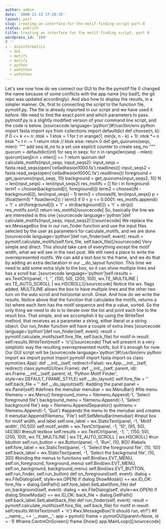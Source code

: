 ```yaml
---
author: admin
date: '2008-11-13 17:28:35'
layout: post
slug: creating-an-interface-for-the-motif-finding-script-part-8
status: publish
title: Creating an interface for the motif finding script, part 8
wordpress_id: '199'
? ''
: - bioinformatics
  - GUI
  - motifs
  - motifs
  - python
  - wxPython
  - wxPython
---
```


Let's see now how do we connect our GUI to the the pymotif file (I
changed the name because of some conflicts with the app name [my bad!],
the git repo was updated accordingly). And also how to display the
results, in a simpler manner. Ok, first to connecting the script to the
function file, pymotif.py. The file is already imported in our script
and we have used it before. We need to find the exact point and which
parameters to pass. pytmotif.py is a slightly modified version of your
command line script, and the code is below. [sourcecode
language='python']\#!/usr/bin/env python import fasta import sys from
collections import defaultdict def choose(n, k): if 0 <= k <= n: ntok =
1 ktok = 1 for t in xrange(1, min(k, n - k) + 1): ntok \*= n ktok \*= t
n -= 1 return ntok // ktok else: return 0 def get\_quorums(seqs, mlen):
""" add seq id\_no to a set use explicit counter to create seq\_no """
quorum = defaultdict(int) for seq in seqs: for n in range(len(seq) -
mlen): quorum[seq[n:n + mlen]] += 1 return quorum def
calculate\_motifs(input\_seqs, input\_seqs2): input\_seqs =
fasta.read\_seqs(open('celladhesion1000.fa').readlines()) input\_seqs2 =
fasta.read\_seqs(open('celladhesion1000C.fa').readlines()) foreground =
get\_quorums(input\_seqs, 10) background = get\_quorums(input\_seqs2,
10) N = len(input\_seqs) + len(input\_seqs2) res\_motifs = [] for i in
foreground: term1 = choose(background[i], foreground[i]) term2 =
choose((N - background[i]), len(input\_seqs) - 1) term3 = choose(N,
len(input\_seqs)) p = (float(term1) \* float(term2)) / term3 if 0 < p <=
0.0001: res\_motifs.append(i + 't' + str(foreground[i]) + 't' +
str(background[i]) + 't' + str(p)) res\_motifs.sort() return
res\_motifs[/sourcecode] So, basically the line we are interested is
this one [sourcecode language='python']def
calculate\_motifs(input\_seqs, input\_seqs2):[/sourcecode] We replace
the wx.MessageBox line in our run\_finder function and use the input
files selected by the user as parameters for calculate\_motifs, and we
are done [sourcecode language='python']def run\_finder(self, event):
result = pymotif.calculate\_motifs(self.fore\_file,
self.back\_file)[/sourcecode] Very simple and direct. This should take
care of everything except the motif width, what we will see in the next
post. We still need a place to write the overrepresented motifs. We can
add a text box to the frame, and we do that by adding an extra
declaration in our \_\_do\_layout function. This time we need to add
some extra style to the box, so it can show multiple lines and has a
scroll bar. [sourcecode language='python']self.results =
wx.TextCtrl(panel, -1, '', (150, 50), (200, 100), wx.TE\_MULTILINE |
wx.TE\_AUTO\_SCROLL | wx.HSCROLL)[/sourcecode] Notice the wx. flags
added. MULTILINE allows the box to have multiple lines and the other two
turn on the auto scroll and horizontal scroll. Great. And how do we
write the results. Notice above that the function that calculates the
motifs, returns a list where each item has the motif sequence and the p
value, sorted. So the only thing we need to do is to iterate over the
list and print each line to the result box. That simple, and we
accomplish it by using the WriteText method, that receives as a
parameter a string, either literal or a string object. Our run\_finder
function will have a couple of extra lines [sourcecode
language='python']def run\_finder(self, event): result =
pymotif.calculate\_motifs(self.fore\_file, self.back\_file) for motif in
result: self.results.WriteText(motif + 'n')[/sourcecode] That will
present in a very simplistic way the resulting overrepresented motifs,
but it's enough for now. Our GUI script will be [sourcecode
language='python']\#!/usr/bin/env python import wx import pymot import
pymotif import fasta import os class pymot(wx.App): def
\_\_init\_\_(self, redirect=False): wx.App.\_\_init\_\_(self, redirect)
class pymotGUI(wx.Frame): def \_\_init\_\_(self, parent, id):
wx.Frame.\_\_init\_\_(self, parent, id, 'Python Motif Finder',
style=wx.DEFAULT\_FRAME\_STYLE) self.\_\_do\_layout() self.fore\_file =
'' self.back\_file = '' def \_\_do\_layout(self): \#adding the panel
panel = wx.Panel(self) \#defines the menubar menubar = wx.MenuBar()
\#file menu filemenu = wx.Menu() foreground\_menu = filemenu.Append(-1,
'Select foreground file') background\_menu = filemenu.Append(-1, 'Select
background file') sep = filemenu.AppendSeparator() quitmenu =
filemenu.Append(-1, 'Quit') \#appends the menu to the menubar and
creates it menubar.Append(filemenu, 'File') self.SetMenuBar(menubar)
\#input box for motif width, and label self.one\_label =
wx.StaticText(panel, -1, 'Motif width', (10,50)) self.motif\_width =
wx.TextCtrl(panel, -1, '10', (95, 50), (40,18)) \#result textbox
self.results = wx.TextCtrl(panel, -1, '', (150, 50), (200, 100),
wx.TE\_MULTILINE | wx.TE\_AUTO\_SCROLL | wx.HSCROLL) \#run bbutton
self.run\_button = wx.Button(panel, -1, 'Run', (10, 80)) \#labels
self.fore\_label = wx.StaticText(panel, -1, 'Select the foreground
file', (10, 10)) self.back\_label = wx.StaticText(panel, -1, 'Select the
background file', (10, 30)) \#binding the menus to functions
self.Bind(wx.EVT\_MENU, self.on\_foreground, foreground\_menu)
self.Bind(wx.EVT\_MENU, self.on\_background, background\_menu)
self.Bind(wx.EVT\_BUTTON, self.run\_finder, self.run\_button) def
on\_foreground(self, event): dialog = wx.FileDialog(self, style=wx.OPEN)
if dialog.ShowModal() == wx.ID\_OK: fore\_file = dialog.GetPath()
self.fore\_label.SetLabel(fore\_file) def on\_background(self, event):
dialog = wx.FileDialog(self, style=wx.OPEN) if dialog.ShowModal() ==
wx.ID\_OK: back\_file = dialog.GetPath()
self.back\_label.SetLabel(back\_file) def run\_finder(self, event):
result = pymotif.calculate\_motifs(self.fore\_file, self.back\_file) for
motif in result: self.results.WriteText(motif + 'n') \#wx.MessageBox('It
should run, eh?') \#if \_\_name\_\_ == '\_\_main\_\_': app = pymot()
frame = pymotGUI(parent=None, id = -1) \#frame.CentreOnScreen()
frame.Show() app.MainLoop()[/sourcecode]

